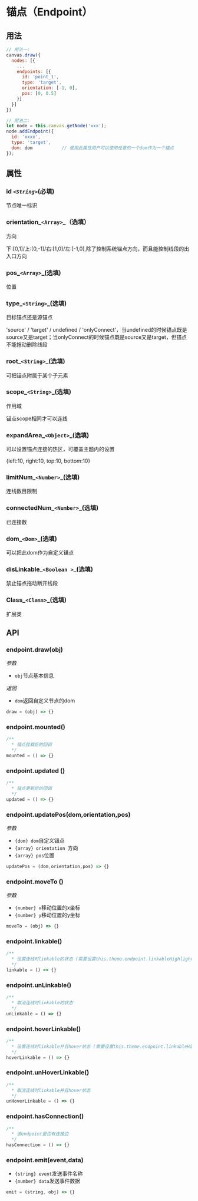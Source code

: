 # 锚点（Endpoint）

## 用法

```js
// 用法一:
canvas.draw({
  nodes: [{
    ...
    endpoints: [{
      id: 'point_1',
      type: 'target',
      orientation: [-1, 0],
      pos: [0, 0.5]
    }]
  }]
})

// 用法二:
let node = this.canvas.getNode('xxx');
node.addEndpoint({
  id: 'xxxx',
  type: 'target',
  dom: dom           // 使用此属性用户可以使用任意的一个dom作为一个锚点
});
```

## 属性

### id _`<String>`_(必填)

节点唯一标识

### orientation_`<Array>`_（选填）

方向

下:[0,1]/上:[0,-1]/右:[1,0]/左:[-1,0],除了控制系统锚点方向，而且能控制线段的出入口方向

### pos_`<Array>`_(选填)

位置

### type_`<String>`_(选填)

目标锚点还是源锚点

'source' / 'target' / undefined / 'onlyConnect'，当undefined的时候锚点既是source又是target；当onlyConnect的时候锚点既是source又是target，但锚点不能拖动删除线段

### root_`<String>`_(选填)

可把锚点附属于某个子元素

### scope_`<String>`_(选填)

作用域

锚点scope相同才可以连线

### expandArea_`<Object>`_(选填)

可以设置锚点连接的热区，可覆盖主题内的设置

{left:10, right:10, top:10, bottom:10}

### limitNum_`<Number>`_(选填)

连线数目限制

### connectedNum_`<Number>`_(选填)

已连接数

### dom_`<Dom>`_(选填)

可以把此dom作为自定义锚点

### disLinkable_`<Boolean >`_(选填)

禁止锚点拖动断开线段

### Class_`<Class>`_(选填)

扩展类

## API

### endpoint.draw(obj)

*参数*

* `obj`节点基本信息

*返回*

* `dom`返回自定义节点的dom

```js
draw = (obj) => {}
```

### endpoint.mounted()

```js
/**
  * 锚点挂载后的回调
  */
mounted = () => {}
```

### endpoint.updated ()

```js
/**
  * 锚点更新后的回调
  */
updated = () => {}
```

### endpoint.updatePos(dom,orientation,pos)

*参数*

* `{dom} dom`自定义锚点
* `{array} orientation `方向
* `{array} pos`位置

```js
updatePos = (dom,orientation,pos) => {}
```

### endpoint.moveTo ()

*参数*

* `{number} x`移动位置的x坐标
* `{number} y`移动位置的y坐标

```js
moveTo = (obj) => {}
```

### endpoint.linkable()

```js
/**
  * 设置连线时linkable的状态 (需要设置this.theme.endpoint.linkableHighlight属性)
  */
linkable = () => {}
```

### endpoint.unLinkable()

```js
/**
  * 取消连线时linkable的状态
  */
unLinkable = () => {}
```

### endpoint.hoverLinkable()

```js
/**
  * 设置连线时linkable并且hover状态 (需要设置this.theme.endpoint.linkableHighlight属性)
  */
hoverLinkable = () => {}
```

### endpoint.unHoverLinkable()

```js
/**
  * 取消连线时linkable并且hover状态
  */
unHoverLinkable = () => {}
```

### endpoint.hasConnection()

```js
/**
  * 该endpoint是否有连接边
  */
hasConnection = () => {}
```

### endpoint.emit(event,data)

* `{string} event`发送事件名称
* `{number} data`发送事件数据

```js
emit = (string, obj) => {}
```

